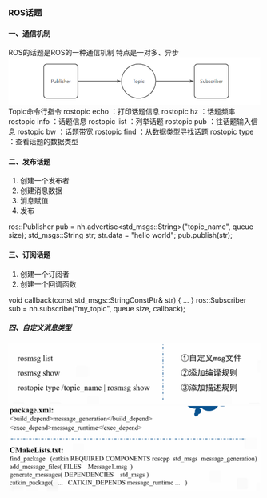 ### ROS话题
#### 一、通信机制
ROS的话题是ROS的一种通信机制
特点是一对多、异步
![](pic/ros_topic_1.png)
Topic命令行指令
rostopic echo ：打印话题信息
rostopic hz ：话题频率
rostopic info ：话题信息
rostopic list ：列举话题
rostopic pub ：往话题输入信息
rostopic bw ：话题带宽
rostopic find ：从数据类型寻找话题
rostopic type ：查看话题的数据类型
#### 二、发布话题

1. 创建一个发布者
1. 创建消息数据
1. 消息赋值
1. 发布

ros::Publisher pub = nh.advertise<std_msgs::String>("topic_name", queue size);
std_msgs::String str;
str.data = "hello world";
pub.publish(str);
#### 三、订阅话题

1. 创建一个订阅者
1. 创建一个回调函数

void callback(const std_msgs::StringConstPtr& str)
{
...
}
ros::Subscriber sub = nh.subscribe("my_topic", queue size, callback);
##### 四、自定义消息类型
![image.png](./pic/ros_topic_2.png)
![image.png](./pic/ros_topic_3.png)

